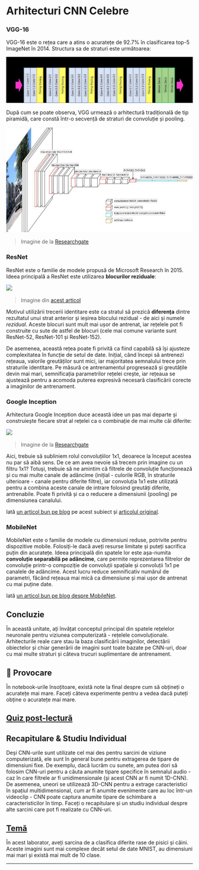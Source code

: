 <!--
CO_OP_TRANSLATOR_METADATA:
{
  "original_hash": "53faab85adfcebd8c10bcd71dc2fa557",
  "translation_date": "2025-09-23T14:14:49+00:00",
  "source_file": "lessons/4-ComputerVision/07-ConvNets/CNN_Architectures.md",
  "language_code": "ro"
}
-->
# Arhitecturi CNN Celebre

### VGG-16

VGG-16 este o rețea care a atins o acuratețe de 92.7% în clasificarea top-5 ImageNet în 2014. Structura sa de straturi este următoarea:

![Straturi ImageNet](../../../../../translated_images/vgg-16-arch1.d901a5583b3a51baeaab3e768567d921e5d54befa46e1e642616c5458c934028.ro.jpg)

După cum se poate observa, VGG urmează o arhitectură tradițională de tip piramidă, care constă într-o secvență de straturi de convoluție și pooling.

![Piramida ImageNet](../../../../../translated_images/vgg-16-arch.64ff2137f50dd49fdaa786e3f3a975b3f22615efd13efb19c5d22f12e01451a1.ro.jpg)

> Imagine de la [Researchgate](https://www.researchgate.net/figure/Vgg16-model-structure-To-get-the-VGG-NIN-model-we-replace-the-2-nd-4-th-6-th-7-th_fig2_335194493)

### ResNet

ResNet este o familie de modele propusă de Microsoft Research în 2015. Ideea principală a ResNet este utilizarea **blocurilor reziduale**:

<img src="images/resnet-block.png" width="300"/>

> Imagine din [acest articol](https://arxiv.org/pdf/1512.03385.pdf)

Motivul utilizării trecerii identitare este ca stratul să prezică **diferența** dintre rezultatul unui strat anterior și ieșirea blocului rezidual - de aici și numele *rezidual*. Aceste blocuri sunt mult mai ușor de antrenat, iar rețelele pot fi construite cu sute de astfel de blocuri (cele mai comune variante sunt ResNet-52, ResNet-101 și ResNet-152).

De asemenea, această rețea poate fi privită ca fiind capabilă să își ajusteze complexitatea în funcție de setul de date. Inițial, când începi să antrenezi rețeaua, valorile greutăților sunt mici, iar majoritatea semnalului trece prin straturile identitare. Pe măsură ce antrenamentul progresează și greutățile devin mai mari, semnificația parametrilor rețelei crește, iar rețeaua se ajustează pentru a acomoda puterea expresivă necesară clasificării corecte a imaginilor de antrenament.

### Google Inception

Arhitectura Google Inception duce această idee un pas mai departe și construiește fiecare strat al rețelei ca o combinație de mai multe căi diferite:

<img src="images/inception.png" width="400"/>

> Imagine de la [Researchgate](https://www.researchgate.net/figure/Inception-module-with-dimension-reductions-left-and-schema-for-Inception-ResNet-v1_fig2_355547454)

Aici, trebuie să subliniem rolul convoluțiilor 1x1, deoarece la început acestea nu par să aibă sens. De ce am avea nevoie să trecem prin imagine cu un filtru 1x1? Totuși, trebuie să ne amintim că filtrele de convoluție funcționează și cu mai multe canale de adâncime (inițial - culorile RGB, în straturile ulterioare - canale pentru diferite filtre), iar convoluția 1x1 este utilizată pentru a combina aceste canale de intrare folosind greutăți diferite, antrenabile. Poate fi privită și ca o reducere a dimensiunii (pooling) pe dimensiunea canalului.

Iată [un articol bun pe blog](https://medium.com/analytics-vidhya/talented-mr-1x1-comprehensive-look-at-1x1-convolution-in-deep-learning-f6b355825578) pe acest subiect și [articolul original](https://arxiv.org/pdf/1312.4400.pdf).

### MobileNet

MobileNet este o familie de modele cu dimensiuni reduse, potrivite pentru dispozitive mobile. Folosiți-le dacă aveți resurse limitate și puteți sacrifica puțin din acuratețe. Ideea principală din spatele lor este așa-numita **convoluție separabilă pe adâncime**, care permite reprezentarea filtrelor de convoluție printr-o compoziție de convoluții spațiale și convoluții 1x1 pe canalele de adâncime. Acest lucru reduce semnificativ numărul de parametri, făcând rețeaua mai mică ca dimensiune și mai ușor de antrenat cu mai puține date.

Iată [un articol bun pe blog despre MobileNet](https://medium.com/analytics-vidhya/image-classification-with-mobilenet-cc6fbb2cd470).

## Concluzie

În această unitate, ați învățat conceptul principal din spatele rețelelor neuronale pentru viziunea computerizată - rețelele convoluționale. Arhitecturile reale care stau la baza clasificării imaginilor, detectării obiectelor și chiar generării de imagini sunt toate bazate pe CNN-uri, doar cu mai multe straturi și câteva trucuri suplimentare de antrenament.

## 🚀 Provocare

În notebook-urile însoțitoare, există note la final despre cum să obțineți o acuratețe mai mare. Faceți câteva experimente pentru a vedea dacă puteți obține o acuratețe mai mare.

## [Quiz post-lectură](https://ff-quizzes.netlify.app/en/ai/quiz/14)

## Recapitulare & Studiu Individual

Deși CNN-urile sunt utilizate cel mai des pentru sarcini de viziune computerizată, ele sunt în general bune pentru extragerea de tipare de dimensiuni fixe. De exemplu, dacă lucrăm cu sunete, am putea dori să folosim CNN-uri pentru a căuta anumite tipare specifice în semnalul audio - caz în care filtrele ar fi unidimensionale (și acest CNN ar fi numit 1D-CNN). De asemenea, uneori se utilizează 3D-CNN pentru a extrage caracteristici în spațiul multidimensional, cum ar fi anumite evenimente care au loc într-un videoclip - CNN poate captura anumite tipare de schimbare a caracteristicilor în timp. Faceți o recapitulare și un studiu individual despre alte sarcini care pot fi realizate cu CNN-uri.

## [Temă](lab/README.md)

În acest laborator, aveți sarcina de a clasifica diferite rase de pisici și câini. Aceste imagini sunt mai complexe decât setul de date MNIST, au dimensiuni mai mari și există mai mult de 10 clase.

---


